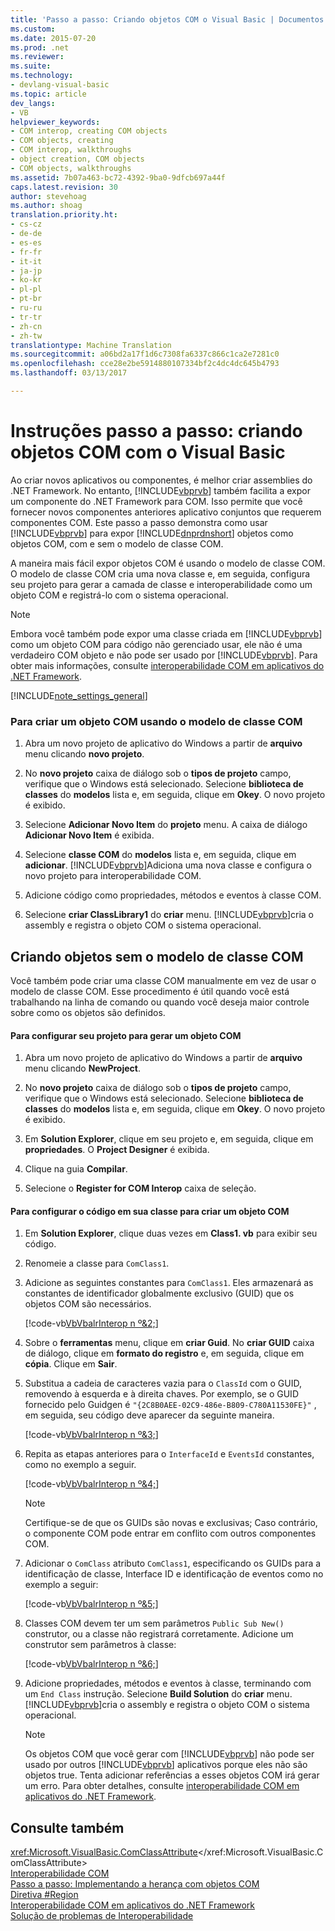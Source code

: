 ```yaml
---
title: 'Passo a passo: Criando objetos COM o Visual Basic | Documentos do Microsoft'
ms.custom: 
ms.date: 2015-07-20
ms.prod: .net
ms.reviewer: 
ms.suite: 
ms.technology:
- devlang-visual-basic
ms.topic: article
dev_langs:
- VB
helpviewer_keywords:
- COM interop, creating COM objects
- COM objects, creating
- COM interop, walkthroughs
- object creation, COM objects
- COM objects, walkthroughs
ms.assetid: 7b07a463-bc72-4392-9ba0-9dfcb697a44f
caps.latest.revision: 30
author: stevehoag
ms.author: shoag
translation.priority.ht:
- cs-cz
- de-de
- es-es
- fr-fr
- it-it
- ja-jp
- ko-kr
- pl-pl
- pt-br
- ru-ru
- tr-tr
- zh-cn
- zh-tw
translationtype: Machine Translation
ms.sourcegitcommit: a06bd2a17f1d6c7308fa6337c866c1ca2e7281c0
ms.openlocfilehash: cce28e2be5914880107334bf2c4dc4dc645b4793
ms.lasthandoff: 03/13/2017

---
```

# <a name="walkthrough-creating-com-objects-with-visual-basic"></a>Instruções passo a passo: criando objetos COM com o Visual Basic
Ao criar novos aplicativos ou componentes, é melhor criar assemblies do .NET Framework. No entanto, [!INCLUDE[vbprvb](../../../csharp/programming-guide/concepts/linq/includes/vbprvb_md.md)] também facilita a expor um componente do .NET Framework para COM. Isso permite que você fornecer novos componentes anteriores aplicativo conjuntos que requerem componentes COM. Este passo a passo demonstra como usar [!INCLUDE[vbprvb](../../../csharp/programming-guide/concepts/linq/includes/vbprvb_md.md)] para expor [!INCLUDE[dnprdnshort](../../../csharp/getting-started/includes/dnprdnshort_md.md)] objetos como objetos COM, com e sem o modelo de classe COM.  
  
 A maneira mais fácil expor objetos COM é usando o modelo de classe COM. O modelo de classe COM cria uma nova classe e, em seguida, configura seu projeto para gerar a camada de classe e interoperabilidade como um objeto COM e registrá-lo com o sistema operacional.  
  
> [!NOTE]
>  Embora você também pode expor uma classe criada em [!INCLUDE[vbprvb](../../../csharp/programming-guide/concepts/linq/includes/vbprvb_md.md)] como um objeto COM para código não gerenciado usar, ele não é uma verdadeiro COM objeto e não pode ser usado por [!INCLUDE[vbprvb](../../../csharp/programming-guide/concepts/linq/includes/vbprvb_md.md)]. Para obter mais informações, consulte [interoperabilidade COM em aplicativos do .NET Framework](../../../visual-basic/programming-guide/com-interop/com-interoperability-in-net-framework-applications.md).  
  
[!INCLUDE[note_settings_general](../../../csharp/language-reference/compiler-messages/includes/note_settings_general_md.md)]  
  
### <a name="to-create-a-com-object-by-using-the-com-class-template"></a>Para criar um objeto COM usando o modelo de classe COM  
  
1.  Abra um novo projeto de aplicativo do Windows a partir de **arquivo** menu clicando **novo projeto**.  
  
2.  No **novo projeto** caixa de diálogo sob o **tipos de projeto** campo, verifique que o Windows está selecionado. Selecione **biblioteca de classes** do **modelos** lista e, em seguida, clique em **Okey**. O novo projeto é exibido.  
  
3.  Selecione **Adicionar Novo Item** do **projeto** menu. A caixa de diálogo **Adicionar Novo Item** é exibida.  
  
4.  Selecione **classe COM** do **modelos** lista e, em seguida, clique em **adicionar**. [!INCLUDE[vbprvb](../../../csharp/programming-guide/concepts/linq/includes/vbprvb_md.md)]Adiciona uma nova classe e configura o novo projeto para interoperabilidade COM.  
  
5.  Adicione código como propriedades, métodos e eventos à classe COM.  
  
6.  Selecione **criar ClassLibrary1** do **criar** menu. [!INCLUDE[vbprvb](../../../csharp/programming-guide/concepts/linq/includes/vbprvb_md.md)]cria o assembly e registra o objeto COM o sistema operacional.  
  
## <a name="creating-com-objects-without-the-com-class-template"></a>Criando objetos sem o modelo de classe COM  
 Você também pode criar uma classe COM manualmente em vez de usar o modelo de classe COM. Esse procedimento é útil quando você está trabalhando na linha de comando ou quando você deseja maior controle sobre como os objetos são definidos.  
  
#### <a name="to-set-up-your-project-to-generate-a-com-object"></a>Para configurar seu projeto para gerar um objeto COM  
  
1.  Abra um novo projeto de aplicativo do Windows a partir de **arquivo** menu clicando **NewProject**.  
  
2.  No **novo projeto** caixa de diálogo sob o **tipos de projeto** campo, verifique que o Windows está selecionado. Selecione **biblioteca de classes** do **modelos** lista e, em seguida, clique em **Okey**. O novo projeto é exibido.  
  
3.  Em **Solution Explorer**, clique em seu projeto e, em seguida, clique em **propriedades**. O **Project Designer** é exibida.  
  
4.  Clique na guia **Compilar**.  
  
5.  Selecione o **Register for COM Interop** caixa de seleção.  
  
#### <a name="to-set-up-the-code-in-your-class-to-create-a-com-object"></a>Para configurar o código em sua classe para criar um objeto COM  
  
1.  Em **Solution Explorer**, clique duas vezes em **Class1. vb** para exibir seu código.  
  
2.  Renomeie a classe para `ComClass1`.  
  
3.  Adicione as seguintes constantes para `ComClass1`. Eles armazenará as constantes de identificador globalmente exclusivo (GUID) que os objetos COM são necessários.  
  
     [!code-vb[VbVbalrInterop n º&2;](../../../visual-basic/programming-guide/com-interop/codesnippet/VisualBasic/walkthrough-creating-com-objects_1.vb)]  
  
4.  Sobre o **ferramentas** menu, clique em **criar Guid**. No **criar GUID** caixa de diálogo, clique em **formato do registro** e, em seguida, clique em **cópia**. Clique em **Sair**.  
  
5.  Substitua a cadeia de caracteres vazia para o `ClassId` com o GUID, removendo à esquerda e à direita chaves. Por exemplo, se o GUID fornecido pelo Guidgen é `"{2C8B0AEE-02C9-486e-B809-C780A11530FE}"` , em seguida, seu código deve aparecer da seguinte maneira.  
  
     [!code-vb[VbVbalrInterop n º&3;](../../../visual-basic/programming-guide/com-interop/codesnippet/VisualBasic/walkthrough-creating-com-objects_2.vb)]  
  
6.  Repita as etapas anteriores para o `InterfaceId` e `EventsId` constantes, como no exemplo a seguir.  
  
     [!code-vb[VbVbalrInterop n º&4;](../../../visual-basic/programming-guide/com-interop/codesnippet/VisualBasic/walkthrough-creating-com-objects_3.vb)]  
  
    > [!NOTE]
    >  Certifique-se de que os GUIDs são novas e exclusivas; Caso contrário, o componente COM pode entrar em conflito com outros componentes COM.  
  
7.  Adicionar o `ComClass` atributo `ComClass1`, especificando os GUIDs para a identificação de classe, Interface ID e identificação de eventos como no exemplo a seguir:  
  
     [!code-vb[VbVbalrInterop n º&5;](../../../visual-basic/programming-guide/com-interop/codesnippet/VisualBasic/walkthrough-creating-com-objects_4.vb)]  
  
8.  Classes COM devem ter um sem parâmetros `Public Sub New()` construtor, ou a classe não registrará corretamente. Adicione um construtor sem parâmetros à classe:  
  
     [!code-vb[VbVbalrInterop n º&6;](../../../visual-basic/programming-guide/com-interop/codesnippet/VisualBasic/walkthrough-creating-com-objects_5.vb)]  
  
9. Adicione propriedades, métodos e eventos à classe, terminando com um `End Class` instrução. Selecione **Build Solution** do **criar** menu. [!INCLUDE[vbprvb](../../../csharp/programming-guide/concepts/linq/includes/vbprvb_md.md)]cria o assembly e registra o objeto COM o sistema operacional.  
  
    > [!NOTE]
    >  Os objetos COM que você gerar com [!INCLUDE[vbprvb](../../../csharp/programming-guide/concepts/linq/includes/vbprvb_md.md)] não pode ser usado por outros [!INCLUDE[vbprvb](../../../csharp/programming-guide/concepts/linq/includes/vbprvb_md.md)] aplicativos porque eles não são objetos true. Tenta adicionar referências a esses objetos COM irá gerar um erro. Para obter detalhes, consulte [interoperabilidade COM em aplicativos do .NET Framework](../../../visual-basic/programming-guide/com-interop/com-interoperability-in-net-framework-applications.md).  
  
## <a name="see-also"></a>Consulte também  
 <xref:Microsoft.VisualBasic.ComClassAttribute></xref:Microsoft.VisualBasic.ComClassAttribute>   
 [Interoperabilidade COM](../../../visual-basic/programming-guide/com-interop/index.md)   
 [Passo a passo: Implementando a herança com objetos COM](../../../visual-basic/programming-guide/com-interop/walkthrough-implementing-inheritance-with-com-objects.md)   
 [Diretiva #Region](../../../visual-basic/language-reference/directives/region-directive.md)   
 [Interoperabilidade COM em aplicativos do .NET Framework](../../../visual-basic/programming-guide/com-interop/com-interoperability-in-net-framework-applications.md)   
 [Solução de problemas de Interoperabilidade](../../../visual-basic/programming-guide/com-interop/troubleshooting-interoperability.md)
